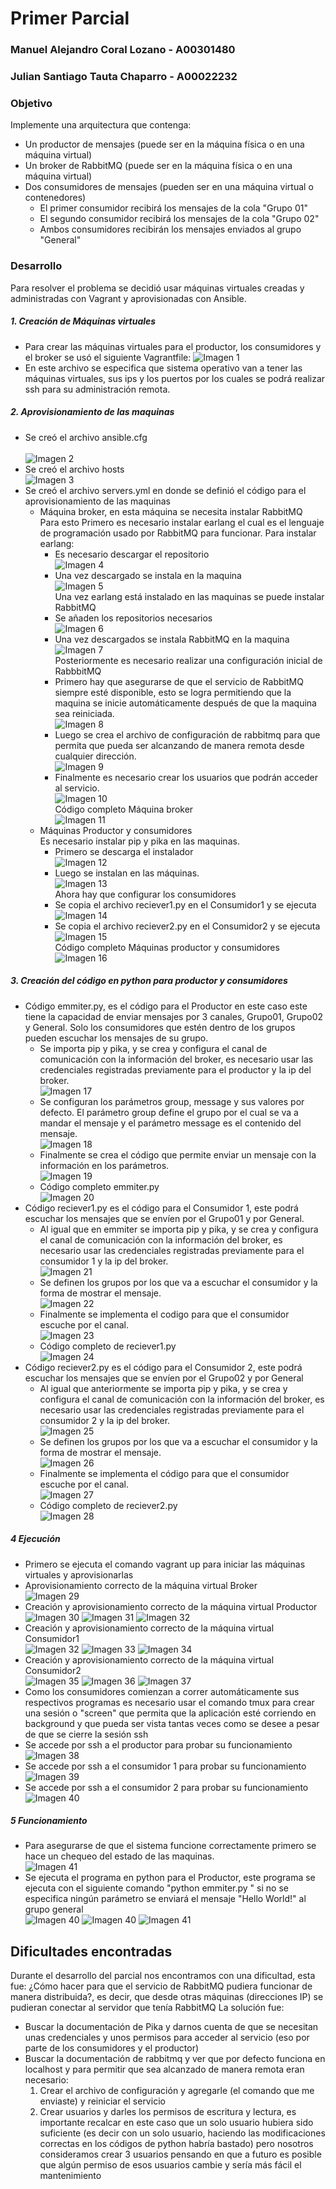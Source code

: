 # Primer Parcial #

### Manuel Alejandro Coral Lozano - A00301480
### Julian Santiago Tauta Chaparro - A00022232

### Objetivo

Implemente una arquitectura que contenga:
 
 * Un productor de mensajes (puede ser en la máquina física o en una máquina virtual)
 * Un broker de RabbitMQ (puede ser en la máquina física o en una máquina virtual)
 * Dos consumidores de mensajes (pueden ser en una máquina virtual o contenedores)
    * El primer consumidor recibirá los mensajes de la cola "Grupo 01"
    * El segundo consumidor recibirá los mensajes de la cola "Grupo 02"
    * Ambos consumidores recibirán los mensajes enviados al grupo "General"

### Desarrollo

Para resolver el problema se decidió usar máquinas virtuales creadas y administradas con Vagrant y aprovisionadas con Ansible.

##### 1. Creación de Máquinas virtuales
 + Para crear las máquinas virtuales para el productor, los consumidores y el broker se usó el siguiente Vagrantfile:
![Imagen 1](/images/Vagrantfile.PNG)<br/>
 + En este archivo se especifica que sistema operativo van a tener las máquinas virtuales, sus ips y los puertos por los cuales se podrá realizar ssh para su administración remota.<br/>

##### 2. Aprovisionamiento de las maquinas
 + Se creó el archivo ansible.cfg<br/>	
 ![Imagen 2](/images/ansiblecfg.PNG)<br/>
 + Se creó el archivo hosts<br/>
 ![Imagen 3](/images/hosts.PNG)<br/>
 + Se creó el archivo servers.yml en donde se definió el código para el aprovisionamiento de las maquinas
	+ Máquina broker, en esta máquina se necesita instalar RabbitMQ<br/>
	  Para esto Primero es necesario instalar earlang el cual es el lenguaje de programación usado por RabbitMQ para funcionar. Para instalar earlang:
		+ Es necesario descargar el repositorio<br/>
		![Imagen 4](/images/earlangrepo.PNG)<br/>
		+ Una vez descargado se instala en la maquina<br/>
		![Imagen 5](/images/earlanginstall.PNG)<br/>
	  Una vez earlang está instalado en las maquinas se puede instalar RabbitMQ<br/>
		+ Se añaden los repositorios necesarios<br/>
		![Imagen 6](/images/rabbitrepos.PNG)<br/>
		+ Una vez descargados se instala RabbitMQ en la maquina<br/>
		![Imagen 7](/images/rabbitInstall.PNG)<br/>
	  Posteriormente es necesario realizar una configuración inicial de RabbbitMQ<br/>
		+ Primero hay que asegurarse de que el servicio de RabbitMQ siempre esté disponible, esto se logra permitiendo que la maquina se inicie automáticamente después de que la maquina sea reiniciada.<br/>
		![Imagen 8](/images/rabbitreboot.PNG)<br/>
		+ Luego se crea el archivo de configuración de rabbitmq para que permita que pueda ser alcanzando de manera remota desde cualquier dirección.<br/>
		![Imagen 9](/images/rabbitconf.PNG)<br/>
		+ Finalmente es necesario crear los usuarios que podrán acceder al servicio.<br/>
		![Imagen 10](/images/rabbitusers.PNG)<br/>
	  Código completo Máquina broker<br/>
        ![Imagen 11](/images/ansibleBroker.png)<br/>
	+ Máquinas Productor y consumidores<br/>
	  Es necesario instalar pip y pika en las maquinas.<br/>
		+ Primero se descarga el instalador<br/>
		![Imagen 12](/images/pipinstaller.PNG)<br/>
		+ Luego se instalan en las máquinas.<br/>
		![Imagen 13](/images/pipinstall.PNG)<br/>
	  Ahora hay que configurar los consumidores<br/>
		+ Se copia el archivo reciever1.py en el Consumidor1 y se ejecuta<br/>
		![Imagen 14](/images/consumidor1.PNG)<br/>
		+ Se copia el archivo reciever2.py en el Consumidor2 y se ejecuta<br/>
		![Imagen 15](/images/consumidor2.PNG)<br/>
	  Código completo Máquinas productor y consumidores<br/>
        ![Imagen 16](/images/ansibleProductorConsumidor.png)<br/>

##### 3. Creación del código en python para productor y consumidores
 + Código emmiter.py, es el código para el Productor en este caso este tiene la capacidad de enviar mensajes por 3 canales, Grupo01, Grupo02 y General. Solo los consumidores que estén dentro de los grupos pueden escuchar los mensajes de su grupo.
	+ Se importa pip y pika, y se crea y configura el canal de comunicación con la información del broker, es necesario usar las credenciales registradas previamente para el productor y la ip del broker.<br/>
	![Imagen 17](/images/emmiterchanel.PNG)<br/>
	+ Se configuran los parámetros group, message y sus valores por defecto. El parámetro group define el grupo por el cual se va a mandar el mensaje y el parámetro message es el contenido del mensaje.<br/>
	![Imagen 18](/images/emmiterparams.PNG)<br/>
	+ Finalmente se crea el código que permite enviar un mensaje con la información en los parámetros.<br/>
	![Imagen 19](/images/emmitermessage.PNG)<br/>
	+ Código completo emmiter.py<br/>
	![Imagen 20](/images/emmiter.PNG)<br/>
 + Código reciever1.py es el código para el Consumidor 1, este podrá escuchar los mensajes que se envíen por el Grupo01 y por General.
	+ Al igual que en emmiter se importa pip y pika, y se crea y configura el canal de comunicación con la información del broker, es necesario usar las credenciales registradas previamente para el consumidor 1 y la ip del broker.<br/>
	![Imagen 21](/images/reciever1channel.PNG)<br/>
	+ Se definen los grupos por los que va a escuchar el consumidor y la forma de mostrar el mensaje.<br/>
	![Imagen 22](/images/reciever1groups.PNG)<br/>
	+ Finalmente se implementa el codigo para que el consumidor escuche por el canal.<br/>
	![Imagen 23](/images/reciever1listen.PNG)<br/>
	+ Código completo de reciever1.py<br/>
	![Imagen 24](/images/reciever1.PNG)
 + Código reciever2.py es el código para el Consumidor 2, este podrá escuchar los mensajes que se envíen por el Grupo02 y por General
	+ Al igual que anteriormente se importa pip y pika, y se crea y configura el canal de comunicación con la información del broker, es necesario usar las credenciales registradas previamente para el consumidor 2 y la ip del broker.<br/>
	![Imagen 25](/images/reciever2channel.PNG)<br/>
	+ Se definen los grupos por los que va a escuchar el consumidor y la forma de mostrar el mensaje.<br/>
	![Imagen 26](/images/reciever2groups.PNG)<br/>
	+ Finalmente se implementa el código para que el consumidor escuche por el canal.<br/>
	![Imagen 27](/images/reciever2listen.PNG)<br/>
	+ Código completo de reciever2.py<br/>
	![Imagen 28](/images/reciever2.PNG)<br/>

##### 4 Ejecución
 + Primero se ejecuta el comando vagrant up para iniciar las máquinas virtuales y aprovisionarlas<br/>
 + Aprovisionamiento correcto de la máquina virtual Broker<br/>
 ![Imagen 29](/images/Aprovisinamiento_Completo_RabbitMQ.png)<br/>
 + Creación y aprovisionamiento correcto de la máquina virtual Productor<br/>
 ![Imagen 30](/images/Creacion_maquina_productor.png)
 ![Imagen 31](/images/Inicio_aprovisinamiento_productor.png)
 ![Imagen 32](/images/Aprovisionamiento_Completo_productor.png)
 + Creación y aprovisionamiento correcto de la máquina virtual Consumidor1<br/>
 ![Imagen 32](/images/Creacion_maquina_consumidor1.png)
 ![Imagen 33](/images/Inicio_aprovisinamiento_consumidor1.png)
 ![Imagen 34](/images/Aprovisionamiento_Completo_consumidor1.png)
 + Creación y aprovisionamiento correcto de la máquina virtual Consumidor2<br/>
 ![Imagen 35](/images/Creacion_maquina_consumidor2.png)
 ![Imagen 36](/images/Inicio_aprovisinamiento_consumidor2.png)
 ![Imagen 37](/images/Aprovisionamiento_Completo_consumidor2.png)
 + Como los consumidores comienzan a correr automáticamente sus respectivos programas es necesario usar el comando tmux para crear una sesión o "screen" que permita que la aplicación esté corriendo en background y que pueda ser vista tantas veces como se desee a pesar de que se cierre la sesión ssh<br/>
 + Se accede por ssh a el productor para probar su funcionamiento<br/>
 ![Imagen 38](/images/ssh_productor.png)
 + Se accede por ssh a el consumidor 1 para probar su funcionamiento<br/>
 ![Imagen 39](/images/ssh_consumidor1.png)
 + Se accede por ssh a el consumidor 2 para probar su funcionamiento<br/>
 ![Imagen 40](/images/ssh_consumidor2.png)

##### 5 Funcionamiento
 + Para asegurarse de que el sistema funcione correctamente primero se hace un chequeo del estado de las maquinas.<br/>
 ![Imagen 41](/images/status_todas_las_maquinas_creadas.png)
 + Se ejecuta el programa en python para el Productor, este programa se ejecuta con el siguiente comando "python emmiter.py <Grupo donde se desea enviar el mensaje> <mensaje>" si no se especifica ningún parámetro se enviará el mensaje "Hello World!" al grupo general<br/>
 ![Imagen 40](/images/Funcionamiento_emmiter_por_defecto.png)
 ![Imagen 40](/images/Envio_primer_mensaje.png)
 ![Imagen 41](/images/Funcionamiento_total.png)

## Dificultades encontradas
Durante el desarrollo del parcial nos encontramos con una dificultad, esta fue: ¿Cómo hacer para que el servicio de RabbitMQ pudiera funcionar de manera distribuida?, es decir, que desde otras máquinas (direcciones IP) se pudieran conectar al servidor que tenía RabbitMQ
La solución fue:
 + Buscar la documentación de Pika y darnos cuenta de que se necesitan unas credenciales y unos permisos para acceder al servicio (eso por parte de los consumidores y el productor)
 + Buscar la documentación de rabbitmq y ver que por defecto funciona en localhost y para permitir que sea alcanzado de manera remota eran necesario:
	1. Crear el archivo de configuración y agregarle (el comando que me enviaste) y reiniciar el servicio
	2. Crear usuarios y darles los permisos de escritura y lectura, es importante recalcar en este caso que un solo usuario hubiera sido suficiente (es decir con un solo usuario, haciendo las modificaciones correctas en los códigos de python habría bastado) pero nosotros consideramos crear 3 usuarios pensando en que a futuro es posible que algún permiso de esos usuarios cambie y sería más fácil el mantenimiento
